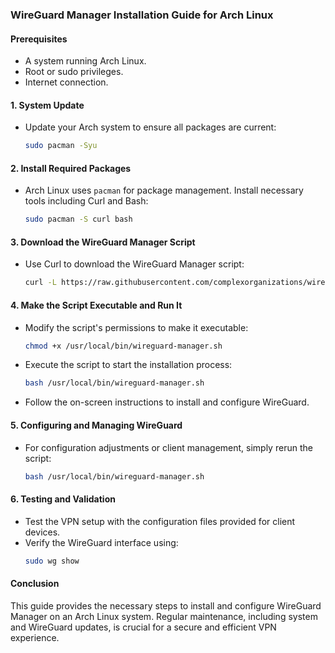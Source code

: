 ### WireGuard Manager Installation Guide for Arch Linux

#### Prerequisites

- A system running Arch Linux.
- Root or sudo privileges.
- Internet connection.

#### 1. System Update

- Update your Arch system to ensure all packages are current:
  ```bash
  sudo pacman -Syu
  ```

#### 2. Install Required Packages

- Arch Linux uses `pacman` for package management. Install necessary tools including Curl and Bash:
  ```bash
  sudo pacman -S curl bash
  ```

#### 3. Download the WireGuard Manager Script

- Use Curl to download the WireGuard Manager script:
  ```bash
  curl -L https://raw.githubusercontent.com/complexorganizations/wireguard-manager/main/wireguard-manager.sh -o /usr/local/bin/wireguard-manager.sh
  ```

#### 4. Make the Script Executable and Run It

- Modify the script's permissions to make it executable:
  ```bash
  chmod +x /usr/local/bin/wireguard-manager.sh
  ```
- Execute the script to start the installation process:
  ```bash
  bash /usr/local/bin/wireguard-manager.sh
  ```
- Follow the on-screen instructions to install and configure WireGuard.

#### 5. Configuring and Managing WireGuard

- For configuration adjustments or client management, simply rerun the script:
  ```bash
  bash /usr/local/bin/wireguard-manager.sh
  ```

#### 6. Testing and Validation

- Test the VPN setup with the configuration files provided for client devices.
- Verify the WireGuard interface using:
  ```bash
  sudo wg show
  ```

#### Conclusion

This guide provides the necessary steps to install and configure WireGuard Manager on an Arch Linux system. Regular maintenance, including system and WireGuard updates, is crucial for a secure and efficient VPN experience.
